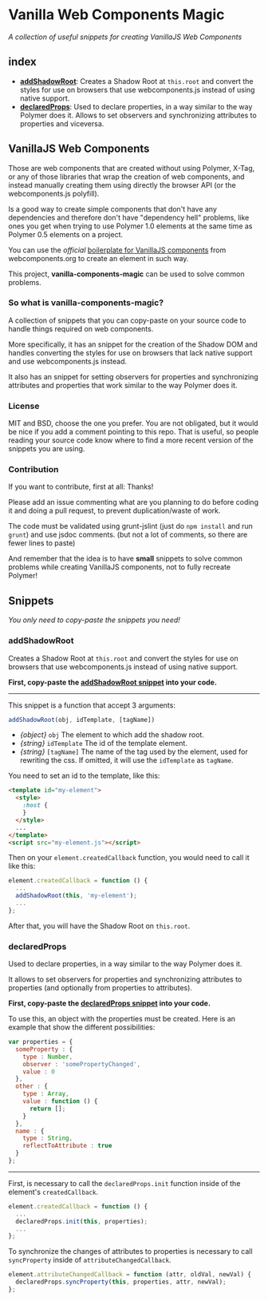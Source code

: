 # Vanilla Web Components Magic
_A collection of useful snippets for creating VanillaJS Web Components_

## index

- [**addShadowRoot**](#addshadowroot): Creates a Shadow Root at `this.root` and convert the styles for use on browsers that use webcomponents.js instead of using native support.
- [**declaredProps**](#declaredprops): Used to declare properties, in a way similar to the way Polymer does it. Allows to set observers and synchronizing attributes to properties and viceversa.

## VanillaJS Web Components

Those are web components that are created without using Polymer, X-Tag, or any of those libraries that wrap the creation of web components, and instead manually creating them using directly the browser API (or the webcomponents.js polyfill).

Is a good way to create simple components that don't have any dependencies and therefore don't have "dependency hell" problems, like ones you get when trying to use Polymer 1.0 elements at the same time as Polymer 0.5 elements on a project.

You can use the *official* [boilerplate for VanillaJS components](https://github.com/webcomponents/element-boilerplate) from webcomponents.org to create an element in such way.

This project, **vanilla-components-magic** can be used to solve common problems.

### So what is vanilla-components-magic?

A collection of snippets that you can copy-paste on your source code to handle things required on web components.

More specifically, it has an snippet for the creation of the Shadow DOM and handles converting the styles for use on browsers that lack native support and use webcomponents.js instead.

It also has an snippet for setting observers for properties and synchronizing attributes and properties that work similar to the way Polymer does it.

### License

MIT and BSD, choose the one you prefer. You are not obligated, but it would be nice if you add a comment pointing to this repo. That is useful, so people reading your source code know where to find a more recent version of the snippets you are using.

### Contribution

If you want to contribute, first at all: Thanks!

Please add an issue commenting what are you planning to do before coding it and doing a pull request, to prevent duplication/waste of work.

The code must be validated using grunt-jslint (just do `npm install` and run `grunt`) and use jsdoc comments. (but not a lot of comments, so there are fewer lines to paste)

And remember that the idea is to have **small** snippets to solve common problems while creating VanillaJS components, not to fully recreate Polymer!

## Snippets

*You only need to copy-paste the snippets you need!*

### addShadowRoot

Creates a Shadow Root at `this.root` and convert the styles for use on browsers that use webcomponents.js instead of using native support.

**First, copy-paste the [addShadowRoot snippet](magic/addShadowRoot.js) into your code.**

------------------------------------------------------------------------------------------------------------------------------------------------

This snippet is a function that accept 3 arguments:

```javascript
addShadowRoot(obj, idTemplate, [tagName])
```

 - _{object}_ `obj` The element to which add the shadow root.
 - _{string}_ `idTemplate` The id of the template element.
 - _{string}_ `[tagName]` The name of the tag used by the element, used for rewriting the css. If omitted, it will use the `idTemplate` as `tagName`.

You need to set an id to the template, like this:

```html
<template id="my-element">
  <style>
    :host {
    }
  </style>
  ...
</template>
<script src="my-element.js"></script>
```

Then on your `element.createdCallback` function, you would need to call it like this:

```javascript
element.createdCallback = function () {
  ...
  addShadowRoot(this, 'my-element');
  ...
};
```

After that, you will have the Shadow Root on `this.root`.

### declaredProps

Used to declare properties, in a way similar to the way Polymer does it.

It allows to set observers for properties and synchronizing attributes to properties (and optionally from properties to attributes).

**First, copy-paste the [declaredProps snippet](magic/declaredProps.js) into your code.**

To use this, an object with the properties must be created. Here is an example that show the different possibilities:

```javascript
var properties = {
  someProperty : {
    type : Number,
    observer : 'somePropertyChanged',
    value : 0
  },
  other : {
    type : Array,
    value : function () {
      return [];
    }
  },
  name : {
    type : String,
    reflectToAttribute : true
  }
};
```

------------------------------------------------------------------------------------------------------------------------------------------------

First, is necessary to call the `declaredProps.init` function inside of the element's `createdCallback`.

```javascript
element.createdCallback = function () {
  ...
  declaredProps.init(this, properties);
  ...
};
```

To synchronize the changes of attributes to properties is necessary to call `syncProperty` inside of `attributeChangedCallback`.

```javascript
element.attributeChangedCallback = function (attr, oldVal, newVal) {
  declaredProps.syncProperty(this, properties, attr, newVal);
};
```

